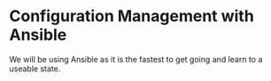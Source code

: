 # Configuration Management with Ansible

We will be using Ansible as it is the fastest to get going and learn to a useable state.
